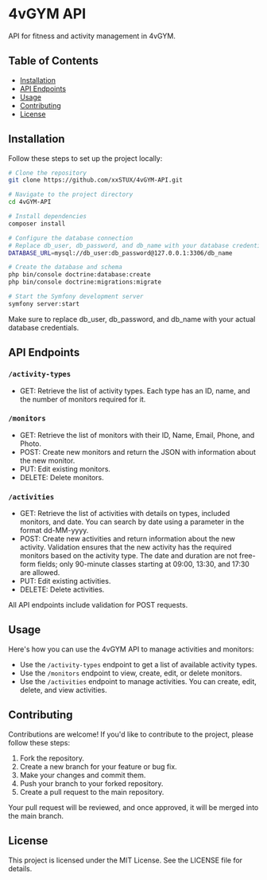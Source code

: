 # 4vGYM API

API for fitness and activity management in 4vGYM.

## Table of Contents
- [Installation](#installation)
- [API Endpoints](#api-endpoints)
- [Usage](#usage)
- [Contributing](#contributing)
- [License](#license)

## Installation

Follow these steps to set up the project locally:

```bash
# Clone the repository
git clone https://github.com/xxSTUX/4vGYM-API.git

# Navigate to the project directory
cd 4vGYM-API

# Install dependencies
composer install

# Configure the database connection
# Replace db_user, db_password, and db_name with your database credentials
DATABASE_URL=mysql://db_user:db_password@127.0.0.1:3306/db_name

# Create the database and schema
php bin/console doctrine:database:create
php bin/console doctrine:migrations:migrate

# Start the Symfony development server
symfony server:start
```
Make sure to replace db_user, db_password, and db_name with your actual database credentials.

## API Endpoints

### `/activity-types`
- GET: Retrieve the list of activity types. Each type has an ID, name, and the number of monitors required for it.

### `/monitors`
- GET: Retrieve the list of monitors with their ID, Name, Email, Phone, and Photo.
- POST: Create new monitors and return the JSON with information about the new monitor.
- PUT: Edit existing monitors.
- DELETE: Delete monitors.

### `/activities`
- GET: Retrieve the list of activities with details on types, included monitors, and date. You can search by date using a parameter in the format dd-MM-yyyy.
- POST: Create new activities and return information about the new activity. Validation ensures that the new activity has the required monitors based on the activity type. The date and duration are not free-form fields; only 90-minute classes starting at 09:00, 13:30, and 17:30 are allowed.
- PUT: Edit existing activities.
- DELETE: Delete activities.

All API endpoints include validation for POST requests.

## Usage

Here's how you can use the 4vGYM API to manage activities and monitors:

- Use the `/activity-types` endpoint to get a list of available activity types.
- Use the `/monitors` endpoint to view, create, edit, or delete monitors.
- Use the `/activities` endpoint to manage activities. You can create, edit, delete, and view activities.

## Contributing

Contributions are welcome! If you'd like to contribute to the project, please follow these steps:

1. Fork the repository.
2. Create a new branch for your feature or bug fix.
3. Make your changes and commit them.
4. Push your branch to your forked repository.
5. Create a pull request to the main repository.

Your pull request will be reviewed, and once approved, it will be merged into the main branch.

## License

This project is licensed under the MIT License. See the LICENSE file for details.

